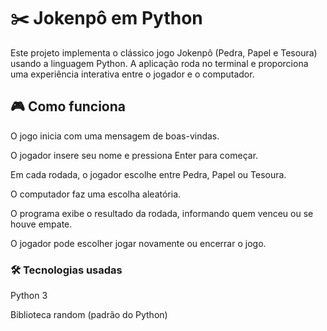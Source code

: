# ✂️ Jokenpô em Python
Este projeto implementa o clássico jogo Jokenpô (Pedra, Papel e Tesoura) usando a linguagem Python. A aplicação roda no terminal e proporciona uma experiência interativa entre o jogador e o computador.

## 🎮 Como funciona
O jogo inicia com uma mensagem de boas-vindas.

O jogador insere seu nome e pressiona Enter para começar.

Em cada rodada, o jogador escolhe entre Pedra, Papel ou Tesoura.

O computador faz uma escolha aleatória.

O programa exibe o resultado da rodada, informando quem venceu ou se houve empate.

O jogador pode escolher jogar novamente ou encerrar o jogo.

### 🛠 Tecnologias usadas
Python 3

Biblioteca random (padrão do Python)
